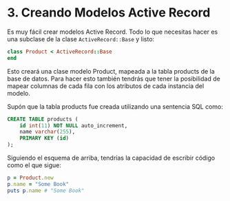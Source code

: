 # 3. Creando Modelos Active Record

Es muy fácil crear modelos Active Record. Todo lo que necesitas hacer es una subclase de la clase `ActiveRecord::Base` y listo: 

```ruby
class Product < ActiveRecord::Base 
end
```

Esto creará una clase modelo Product, mapeada a la tabla products de la base de datos. Para hacer esto también tendrás que tener la posibilidad de mapear columnas de cada fila con los atributos de cada instancia del modelo. 

Supón que la tabla products fue creada utilizando una sentencia SQL como: 

```sql
CREATE TABLE products ( 
    id int(11) NOT NULL auto_increment, 
    name varchar(255), 
    PRIMARY KEY (id) 
);
```

Siguiendo el esquema de arriba, tendrías la capacidad de escribir código como el que sigue: 

```ruby
p = Product.new 
p.name = "Some Book" 
puts p.name # "Some Book"
```



